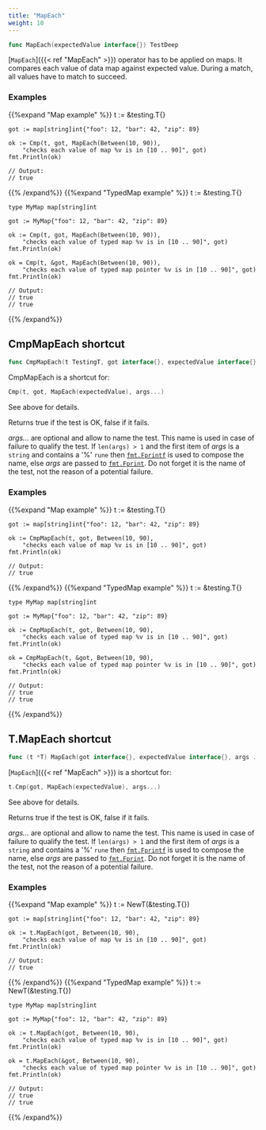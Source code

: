 ```yaml
---
title: "MapEach"
weight: 10
---
```


```go
func MapEach(expectedValue interface{}) TestDeep
```

[`MapEach`]({{< ref "MapEach" >}}) operator has to be applied on maps. It compares each value
of data map against expected value. During a match, all values have
to match to succeed.


### Examples

{{%expand "Map example" %}}	t := &testing.T{}

	got := map[string]int{"foo": 12, "bar": 42, "zip": 89}

	ok := Cmp(t, got, MapEach(Between(10, 90)),
		"checks each value of map %v is in [10 .. 90]", got)
	fmt.Println(ok)

	// Output:
	// true
{{% /expand%}}
{{%expand "TypedMap example" %}}	t := &testing.T{}

	type MyMap map[string]int

	got := MyMap{"foo": 12, "bar": 42, "zip": 89}

	ok := Cmp(t, got, MapEach(Between(10, 90)),
		"checks each value of typed map %v is in [10 .. 90]", got)
	fmt.Println(ok)

	ok = Cmp(t, &got, MapEach(Between(10, 90)),
		"checks each value of typed map pointer %v is in [10 .. 90]", got)
	fmt.Println(ok)

	// Output:
	// true
	// true
{{% /expand%}}
## CmpMapEach shortcut

```go
func CmpMapEach(t TestingT, got interface{}, expectedValue interface{}, args ...interface{}) bool
```

CmpMapEach is a shortcut for:

```go
Cmp(t, got, MapEach(expectedValue), args...)
```

See above for details.

Returns true if the test is OK, false if it fails.

*args...* are optional and allow to name the test. This name is
used in case of failure to qualify the test. If `len(args) > 1` and
the first item of *args* is a `string` and contains a '%' `rune` then
[`fmt.Fprintf`](https://golang.org/pkg/fmt/#Fprintf) is used to compose the name, else *args* are passed to
[`fmt.Fprint`](https://golang.org/pkg/fmt/#Fprint). Do not forget it is the name of the test, not the
reason of a potential failure.


### Examples

{{%expand "Map example" %}}	t := &testing.T{}

	got := map[string]int{"foo": 12, "bar": 42, "zip": 89}

	ok := CmpMapEach(t, got, Between(10, 90),
		"checks each value of map %v is in [10 .. 90]", got)
	fmt.Println(ok)

	// Output:
	// true
{{% /expand%}}
{{%expand "TypedMap example" %}}	t := &testing.T{}

	type MyMap map[string]int

	got := MyMap{"foo": 12, "bar": 42, "zip": 89}

	ok := CmpMapEach(t, got, Between(10, 90),
		"checks each value of typed map %v is in [10 .. 90]", got)
	fmt.Println(ok)

	ok = CmpMapEach(t, &got, Between(10, 90),
		"checks each value of typed map pointer %v is in [10 .. 90]", got)
	fmt.Println(ok)

	// Output:
	// true
	// true
{{% /expand%}}
## T.MapEach shortcut

```go
func (t *T) MapEach(got interface{}, expectedValue interface{}, args ...interface{}) bool
```

[`MapEach`]({{< ref "MapEach" >}}) is a shortcut for:

```go
t.Cmp(got, MapEach(expectedValue), args...)
```

See above for details.

Returns true if the test is OK, false if it fails.

*args...* are optional and allow to name the test. This name is
used in case of failure to qualify the test. If `len(args) > 1` and
the first item of *args* is a `string` and contains a '%' `rune` then
[`fmt.Fprintf`](https://golang.org/pkg/fmt/#Fprintf) is used to compose the name, else *args* are passed to
[`fmt.Fprint`](https://golang.org/pkg/fmt/#Fprint). Do not forget it is the name of the test, not the
reason of a potential failure.


### Examples

{{%expand "Map example" %}}	t := NewT(&testing.T{})

	got := map[string]int{"foo": 12, "bar": 42, "zip": 89}

	ok := t.MapEach(got, Between(10, 90),
		"checks each value of map %v is in [10 .. 90]", got)
	fmt.Println(ok)

	// Output:
	// true
{{% /expand%}}
{{%expand "TypedMap example" %}}	t := NewT(&testing.T{})

	type MyMap map[string]int

	got := MyMap{"foo": 12, "bar": 42, "zip": 89}

	ok := t.MapEach(got, Between(10, 90),
		"checks each value of typed map %v is in [10 .. 90]", got)
	fmt.Println(ok)

	ok = t.MapEach(&got, Between(10, 90),
		"checks each value of typed map pointer %v is in [10 .. 90]", got)
	fmt.Println(ok)

	// Output:
	// true
	// true
{{% /expand%}}
